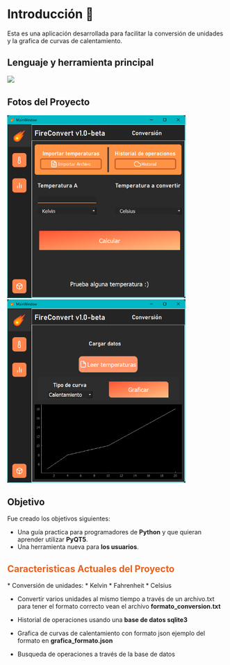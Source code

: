 # Introducción 🙌
Esta es una aplicación  desarrollada para facilitar la conversión de unidades y la grafica de curvas de calentamiento.

## Lenguaje y herramienta principal
<img src='https://o.remove.bg/downloads/e0fb9f6d-352c-4170-9ffa-42ac600700d6/image-removebg-preview.png' width='350'>

## Fotos del Proyecto
<img src='https://github.com/MiguelWowDEV/FireConvert/blob/main/Fotos/imagen1.png' width='410'>
<img src='https://github.com/MiguelWowDEV/FireConvert/blob/main/Fotos/imagen2.png' width='410'>


## Objetivo
Fue creado los objetivos siguientes:
* Una guía practica para programadores de **Python** y que quieran aprender utilizar **PyQT5**.
* Una herramienta nueva para **los usuarios**.

<h2 style='color: rgb(232, 97, 30);'>Caracteristicas Actuales del Proyecto</h2>
* Conversión de unidades:
	* Kelvin 
	* Fahrenheit
	* Celsius

* Convertir varios unidades al mismo tiempo a través de un archivo.txt
para tener el formato correcto vean el archivo **formato_conversion.txt**

* Historial de operaciones usando una **base de datos sqlite3**

* Grafica de curvas de calentamiento con formato json
ejemplo del formato en **grafica_formato.json**

* Busqueda de operaciones a través de la base de datos

